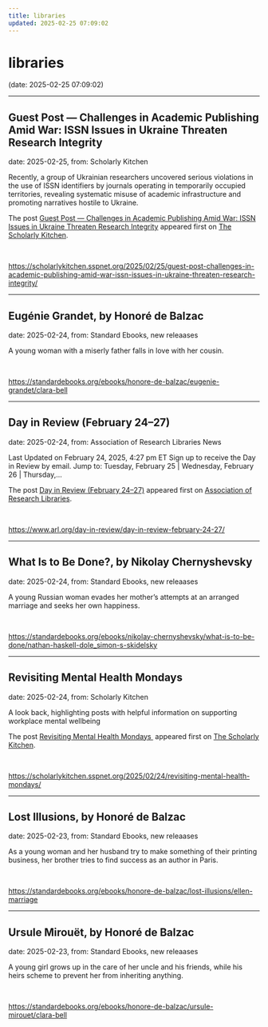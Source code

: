 ```yaml
---
title: libraries
updated: 2025-02-25 07:09:02
---
```


# libraries

(date: 2025-02-25 07:09:02)

---

## Guest Post — Challenges in Academic Publishing Amid War: ISSN Issues in Ukraine Threaten Research Integrity

date: 2025-02-25, from: Scholarly Kitchen

<p>Recently, a group of Ukrainian researchers uncovered serious violations in the use of ISSN identifiers by journals operating in temporarily occupied territories, revealing systematic misuse of academic infrastructure and promoting narratives hostile to Ukraine.</p>
<p>The post <a href="https://scholarlykitchen.sspnet.org/2025/02/25/guest-post-challenges-in-academic-publishing-amid-war-issn-issues-in-ukraine-threaten-research-integrity/">Guest Post &#8212; Challenges in Academic Publishing Amid War: ISSN Issues in Ukraine Threaten Research Integrity</a> appeared first on <a href="https://scholarlykitchen.sspnet.org">The Scholarly Kitchen</a>.</p>
 

<br> 

<https://scholarlykitchen.sspnet.org/2025/02/25/guest-post-challenges-in-academic-publishing-amid-war-issn-issues-in-ukraine-threaten-research-integrity/>

---

## Eugénie Grandet, by Honoré de Balzac

date: 2025-02-24, from: Standard Ebooks, new releaases

A young woman with a miserly father falls in love with her cousin. 

<br> 

<https://standardebooks.org/ebooks/honore-de-balzac/eugenie-grandet/clara-bell>

---

## Day in Review (February 24–27)

date: 2025-02-24, from: Association of Research Libraries News

<p>Last Updated on February 24, 2025, 4:27 pm ET Sign up to receive the Day in Review by email. Jump to: Tuesday, February 25 &#124; Wednesday, February 26 &#124; Thursday,...</p>
<p>The post <a href="https://www.arl.org/day-in-review/day-in-review-february-24-27/">Day in Review (February 24–27)</a> appeared first on <a href="https://www.arl.org">Association of Research Libraries</a>.</p>
 

<br> 

<https://www.arl.org/day-in-review/day-in-review-february-24-27/>

---

## What Is to Be Done?, by Nikolay Chernyshevsky

date: 2025-02-24, from: Standard Ebooks, new releaases

A young Russian woman evades her mother’s attempts at an arranged marriage and seeks her own happiness. 

<br> 

<https://standardebooks.org/ebooks/nikolay-chernyshevsky/what-is-to-be-done/nathan-haskell-dole_simon-s-skidelsky>

---

## Revisiting Mental Health Mondays

date: 2025-02-24, from: Scholarly Kitchen

<p>A look back, highlighting posts with helpful information on supporting workplace mental wellbeing</p>
<p>The post <a href="https://scholarlykitchen.sspnet.org/2025/02/24/revisiting-mental-health-mondays/">Revisiting Mental Health Mondays </a> appeared first on <a href="https://scholarlykitchen.sspnet.org">The Scholarly Kitchen</a>.</p>
 

<br> 

<https://scholarlykitchen.sspnet.org/2025/02/24/revisiting-mental-health-mondays/>

---

## Lost Illusions, by Honoré de Balzac

date: 2025-02-23, from: Standard Ebooks, new releaases

As a young woman and her husband try to make something of their printing business, her brother tries to find success as an author in Paris. 

<br> 

<https://standardebooks.org/ebooks/honore-de-balzac/lost-illusions/ellen-marriage>

---

## Ursule Mirouët, by Honoré de Balzac

date: 2025-02-23, from: Standard Ebooks, new releaases

A young girl grows up in the care of her uncle and his friends, while his heirs scheme to prevent her from inheriting anything. 

<br> 

<https://standardebooks.org/ebooks/honore-de-balzac/ursule-mirouet/clara-bell>

